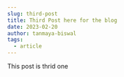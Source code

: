 ```yaml
---
slug: third-post
title: Third Post here for the blog
date: 2023-02-20
author: tanmaya-biswal
tags:
  - article
---
```

This post is thrid one